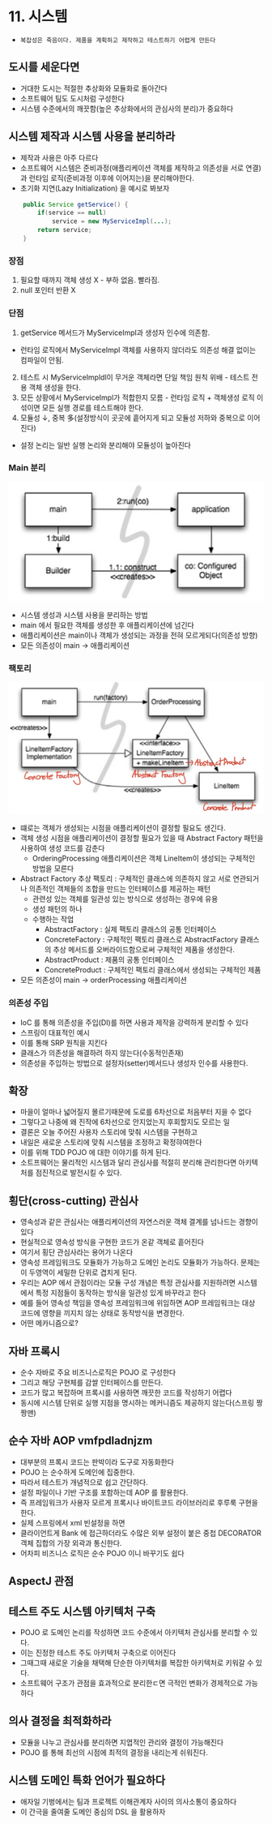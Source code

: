 # 11. 시스템
- `복잡성은 죽음이다. 제품을 계획하고 제작하고 테스트하기 어렵게 만든다`
## 도시를 세운다면
- 거대한 도시는 적절한 추상화와 모듈화로 돌아간다
- 소프트웨어 팀도 도시처럼 구성한다
- 시스템 수준에서의 깨끗함(높은 추상화에서의 관심사의 분리)가 중요하다

## 시스템 제작과 시스템 사용을 분리하라
- 제작과 사용은 아주 다르다
- 소프트웨어 시스템은 준비과정(애플리케이션 객체를 제작하고 의존성을 서로 연결)과 런타임 로직(준비과정 이후에 이어지는)을 분리해야한다.
- 초기화 지연(Lazy Initialization) 을 예시로 봐보자
```java
    public Service getService() {
    	if(service == null)
    		service = new MyServiceImpl(...);
    	return service;
    }
```
### 장점
1. 필요할 때까지 객체 생성 X - 부하 없음. 빨라짐.
2. null 포인터 반환 X
### 단점
1. getService 메서드가 MyServiceImpl과 생성자 인수에 의존함.
-  런타임 로직에서 MyServiceImpl 객체를 사용하지 않더라도 의존성 해결 없이는 컴파일이 안됨.
2. 테스트 시 MyServiceImpldl이 무거운 객체라면 단일 책임 원칙 위배 - 테스트 전용 객체 생성을 한다.
3. 모든 상황에서 MyServiceImpl가 적합한지 모름 - 런타임 로직 + 객체생성 로직 이 섞이면 모든 실행 경로를 테스트해야 한다.
4. 모듈성 ↓, 중복 多(설정방식이 곳곳에 흩어지게 되고 모듈성 저하와 중복으로 이어진다)
- 설정 논리는 일반 실행 논리와 분리해야 모듈성이 높아진다

### Main 분리
![img.png](img.png)
- 시스템 생성과 시스템 사용을 분리하는 방법
- main 에서 필요한 객체를 생성한 후 애플리케이션에 넘긴다
- 애플리케이션은 main이나 객체가 생성되는 과정을 전혀 모르게되다(의존성 방향)
- 모든 의존성이 main → 애플리케이션

### 팩토리
![img_1.png](img_1.png)
- 떄로는 객체가 생성되는 시점을 애플리케이션이 결정할 필요도 생긴다.
- 객체 생성 시점을 애플리케이션이 결정할 필요가 있을 때 Abstract Factory 패턴을 사용하여 생성 코드를 감춘다
  - OrderingProcessing 애플리케이션은 객체 LineItem이 생성되는 구체적인 방법을 모른다
- Abstract Factory 추상 팩토리 : 구체적인 클래스에 의존하지 않고 서로 연관되거나 의존적인 객체들의 조합을 만드는 인터페이스를 제공하는 패턴
  - 관련성 있는 객체를 일관성 있는 방식으로 생성하는 경우에 유용
  - 생성 패턴의 하나
  - 수행하는 작업
    - AbstractFactory : 실제 팩토리 클래스의 공통 인터페이스
    - ConcreteFactory : 구체적인 팩토리 클래스로 AbstractFactory 클래스의 추상 메서드를 오버라이드함으로써 구체적인 제품을 생성한다.
    - AbstractProduct : 제품의 공통 인터페이스
    - ConcreteProduct : 구체적인 팩토리 클래스에서 생성되는 구체적인 제품
- 모든 의존성이 main → orderProcessing 애플리케이션

### 의존성 주입
- IoC 를 통해 의존성을 주입(DI)를 하면 사용과 제작을 강력하게 분리할 수 있다
- 스프링이 대표적인 예시
- 이를 통해 SRP 원칙을 지킨다
- 클래스가 의존성을 해결하려 하지 않는다(수동적인존재)
- 의존성을 주입하는 방법으로 설정자(setter)메서드나 생성자 인수를 사용한다.

## 확장
- 마을이 얼마나 넓어질지 몰르기때문에 도로를 6차선으로 처음부터 지을 수 없다
- 그렇다고 나중에 왜 진작에 6차선으로 안지었는지 후회할지도 모르는 일
- 결론은 오늘 주어진 사용자 스토리에 맞춰 시스템을 구현하고
- 내일은 새로운 스토리에 맞춰 시스템을 조정하고 확정햐여한다
- 이를 위해 TDD POJO 에 대한 이야기를 하게 된다.
- 소트프웨어는 물리적인 시스템과 달리 관심사를 적절히 분리해 관리한다면 아키텍처를 점진적으로 발전시킬 수 있다.

## 횡단(cross-cutting) 관심사
- 영속성과 같은 관심사는 애플리케이션의 자연스러운 객체 결계를 넘나드는 경향이 있다
- 현실적으로 영속성 방식을 구현한 코드가 온같 객체로 흩어진다
- 여기서 횡단 관심사라는 용어가 나온다
- 영속성 프레임워크도 모듈화가 가능하고 도메인 논리도 모듈화가 가능하다. 문제는 이 두영역이 세밀한 단위로 겹치게 된다.
- 우리는 AOP 에서 관점이라는 모듈 구성 개념은 특정 관심사를 지원하려면 시스템에서 특정 지점들이 동작하는 방식을 일관성 있게 바꾸라고 한다
- 예를 들어 영속성 책임을 영속성 프레임워크에 위임하면 AOP 프레임워크는 대상 코드에 영향을 끼지치 않는 상태로 동작방식을 변경한다.
- 어떤 메카니즘으로?

## 자바 프록시
- 순수 자바로 주요 비즈니스로직은 POJO 로 구성한다
- 그리고 해당 구현체를 감쌀 인터페이스를 만든다.
- 코드가 많고 복잡하며 프록시를 사용하면 깨끗한 코드를 작성하기 어렵다
- 동시에 시스템 단위로 실행 지점을 명시하는 메커니즘도 제공하지 않는다(스프링 짱짱맨)

## 순수 자바 AOP vmfpdladnjzm
- 대부분의 프록시 코드는 판박이라 도구로 자동화한다
- POJO 는 순수하게 도메인에 집중한다.
- 따라서 테스트가 개념적으로 쉽고 간단하다.
- 설정 파일이나 기반 구조를 포함하는데 AOP 를 활용한다. 
- 즉 프레임워크가 사용자 모르게 프록시나 바이트코드 라이브러리로 후루룩 구현을 한다.
- 실제 스프링에서 xml 빈설정을 하면
- 클라이언트게 Bank 에 접근하더라도 수많은 외부 설정이 붙은 중첩 DECORATOR 객체 집합의 가장 외곽과 통신한다.
- 어차피 비즈니스 로직은 순수 POJO 이니 바꾸기도 쉽다

## AspectJ 관점

## 테스트 주도 시스템 아키텍처 구축
- POJO 로 도메인 논리를 작성하면 코드 수준에서 아키텍처 관심사를 분리할 수 있다.
- 이는 진정한 테스트 주도 아키텍처 구축으로 이어진다
- 그때그때 새로운 기술을 채택해 단순한 아키텍처를 복잡한 아키텍처로 키워갈 수 있다.
- 소프트웨어 구조가 관점을 효과적으로 분리한ㄷ면 극적인 변화가 경제적으로 가능하다

## 의사 결정을 최적화하라
- 모듈을 나누고 관심사를 분리하면 지엽적인 관리와 결정이 가능해진다
- POJO 를 통해 최선의 시점에 최적의 결정을 내리는게 쉬워진다.

## 시스템 도메인 특화 언어가 필요하다
- 애자일 기벙에서는 팀과 프로젝트 이해관계자 사이의 의사소통이 중요하다
- 이 간극을 줄여줄 도메인 중심의 DSL 을 활용하자

